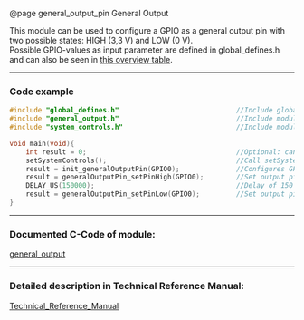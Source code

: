 @page general_output_pin General Output

This module can be used to configure a GPIO as a general output pin with two possible states: HIGH (3,3 V) and LOW (0 V).  
Possible GPIO-values as input parameter are defined in global_defines.h and can also be seen in <a href="../html/db/dea/first_steps.html">this overview table</a>.

---



### Code example
```c
#include "global_defines.h"								//Include global_defines.h
#include "general_output.h"								//Include module of general_output
#include "system_controls.h"							//Include module of system controls

void main(void){
    int result = 0;										//Optional: can be used to check return values of functions
    setSystemControls();								//Call setSystemControls() function
    result = init_generalOutputPin(GPIO0);				//Configures GPIO0 as general output pin. Returns result of operation
    result = generalOutputPin_setPinHigh(GPIO0);		//Set output pin high (3,3 V). Returns result of operation
    DELAY_US(150000);									//Delay of 150 milliseconds
    result = generalOutputPin_setPinLow(GPIO0);			//Set output pin low (0 V). Returns result of operation
}
```

---



### Documented C-Code of module:

<a href="dir_d69eb471f4b1060fd0ede99694f9c60e.html">general_output</a>

---




### Detailed description in Technical Reference Manual:

<a href="../doc_documents/Technical_Reference_Manual.pdf#page=92" target="_blank">Technical_Reference_Manual</a>